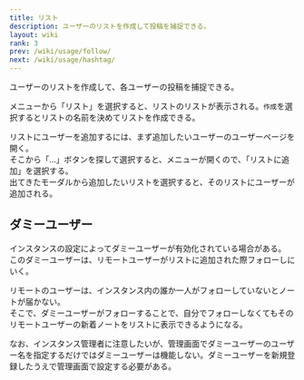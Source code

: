 ```yaml
---
title: リスト
description: ユーザーのリストを作成して投稿を捕捉できる。
layout: wiki
rank: 3
prev: /wiki/usage/follow/
next: /wiki/usage/hashtag/
---
```

ユーザーのリストを作成して、各ユーザーの投稿を捕捉できる。

メニューから「リスト」を選択すると、リストのリストが表示される。`作成`を選択するとリストの名前を決めてリストを作成できる。

リストにユーザーを追加するには、まず追加したいユーザーのユーザーページを開く。  
そこから「…」ボタンを探して選択すると、メニューが開くので、「リストに追加」を選択する。  
出てきたモーダルから追加したいリストを選択すると、そのリストにユーザーが追加される。

## ダミーユーザー
インスタンスの設定によってダミーユーザーが有効化されている場合がある。  
このダミーユーザーは、リモートユーザーがリストに追加された際フォローしにいく。

リモートのユーザーは、インスタンス内の誰か一人がフォローしていないとノートが届かない。  
そこで、ダミーユーザーがフォローすることで、自分でフォローしなくてもそのリモートユーザーの新着ノートをリストに表示できるようになる。

なお、インスタンス管理者に注意したいが、管理画面でダミーユーザーのユーザー名を指定するだけではダミーユーザーは機能しない。ダミーユーザーを新規登録したうえで管理画面で設定する必要がある。
